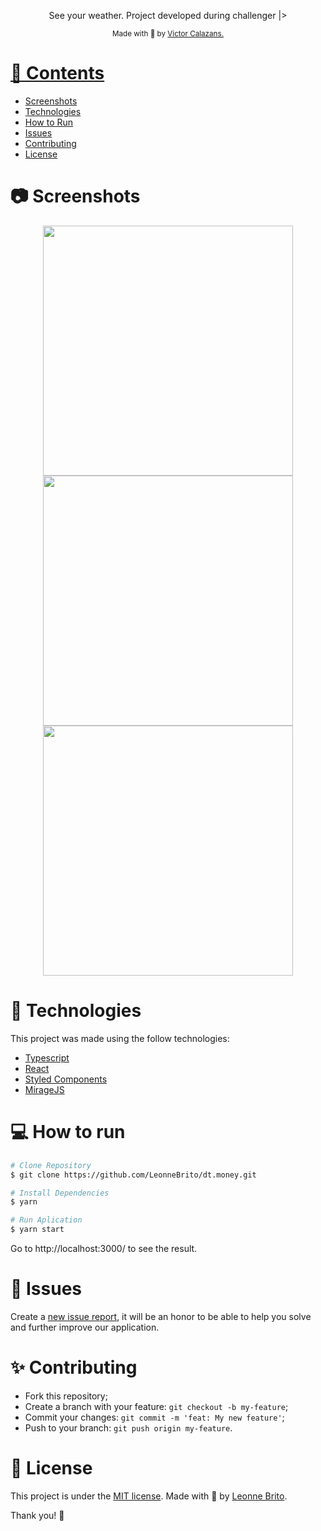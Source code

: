 
<p align="center">
  See your weather. Project developed during challenger |>
</p>

<div align="center">
  <sub> Made with 💖 by
    <a href="https://github.com/folfer">Victor Calazans.
  </sub>
</div>

# 📌 Contents

* [Screenshots](#camera-screenshot) 
* [Technologies](#rocket-technologies) 
* [How to Run](#computer-how-to-run)
* [Issues](#bug-issues)
* [Contributing](#sparkles-issues)
* [License](#page_facing_up-license)

# :camera: Screenshots
<div align="center">
   <img src="./.screenshots/1.jpeg" width="400px">
   <img src="./.screenshots/2.jpeg" width="400px">
   <img src="./.screenshots/3.jpeg" width="400px">
</div>

# :rocket: Technologies
This project was made using the follow technologies:

* [Typescript](https://www.typescriptlang.org/)      
* [React](https://reactjs.org/)      
* [Styled Components](https://styled-components.com/)
* [MirageJS](https://miragejs.com/)

# :computer: How to run

```bash
# Clone Repository
$ git clone https://github.com/LeonneBrito/dt.money.git
```

```bash
# Install Dependencies
$ yarn

# Run Aplication
$ yarn start
```
Go to http://localhost:3000/ to see the result.

# :bug: Issues

Create a <a href="https://github.com/LeonneBrito/dt.money/issues">new issue report</a>, it will be an honor to be able to help you solve and further improve our application.

# :sparkles: Contributing

- Fork this repository;
- Create a branch with your feature: `git checkout -b my-feature`;
- Commit your changes: `git commit -m 'feat: My new feature'`;
- Push to your branch: `git push origin my-feature`.

# :page_facing_up: License

This project is under the [MIT license](./LICENSE).
Made with 💖 by [Leonne Brito](https://www.linkedin.com/in/leonne-sousa-brito/). 

Thank you! 🌠
